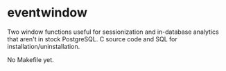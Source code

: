 eventwindow
===========

Two window functions useful for sessionization and in-database analytics that aren't in stock PostgreSQL. C source code and SQL for installation/uninstallation.

No Makefile yet.

